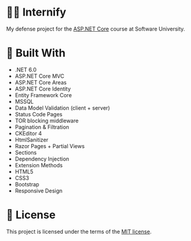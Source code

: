 # 👨‍💼 Internify
My defense project for the <a href="https://softuni.bg/trainings/3601/asp-dot-net-core-february-2022">ASP.NET Core</a> course at Software University.

# 🔨 Built With
- .NET 6.0
- ASP.NET Core MVC
- ASP.NET Core Areas
- ASP.NET Core Identity
- Entity Framework Core
- MSSQL
- Data Model Validation (client + server)
- Status Code Pages
- TOR blocking middleware
- Pagination & Filtration
- CKEditor 4
- HtmlSanitizer
- Razor Pages + Partial Views
- Sections
- Dependency Injection
- Extension Methods
- HTML5
- CSS3
- Bootstrap
- Responsive Design

# 📝 License
This project is licensed under the terms of the <a href="https://github.com/enrilos/Internify/blob/main/LICENSE">MIT license</a>.